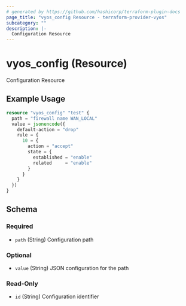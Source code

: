 ```yaml
---
# generated by https://github.com/hashicorp/terraform-plugin-docs
page_title: "vyos_config Resource - terraform-provider-vyos"
subcategory: ""
description: |-
  Configuration Resource
---
```


# vyos_config (Resource)

Configuration Resource

## Example Usage

```terraform
resource "vyos_config" "test" {
  path = "firewall name WAN_LOCAL"
  value = jsonencode({
    default-action = "drop"
    rule = {
      10 = {
        action = "accept"
        state = {
          established = "enable"
          related     = "enable"
        }
      }
    }
  })
}
```

<!-- schema generated by tfplugindocs -->
## Schema

### Required

- `path` (String) Configuration path

### Optional

- `value` (String) JSON configuration for the path

### Read-Only

- `id` (String) Configuration identifier
